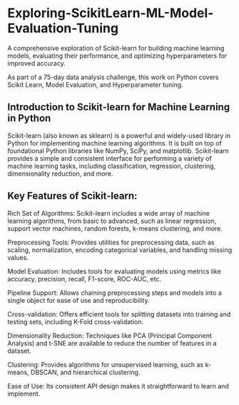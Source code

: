 # Exploring-ScikitLearn-ML-Model-Evaluation-Tuning
A comprehensive exploration of Scikit-learn for building machine learning models, evaluating their performance, and optimizing hyperparameters for improved accuracy.

As part of a 75-day data analysis challenge, this work on Python covers Scikit Learn, Model Evaluation, and Hyperparameter tuning.

## Introduction to Scikit-learn for Machine Learning in Python
Scikit-learn (also known as sklearn) is a powerful and widely-used library in Python for implementing machine learning algorithms. It is built on top of foundational Python libraries like NumPy, SciPy, and matplotlib. Scikit-learn provides a simple and consistent interface for performing a variety of machine learning tasks, including classification, regression, clustering, dimensionality reduction, and more.

## Key Features of Scikit-learn:
Rich Set of Algorithms: Scikit-learn includes a wide array of machine learning algorithms, from basic to advanced, such as linear regression, support vector machines, random forests, k-means clustering, and more.

Preprocessing Tools: Provides utilities for preprocessing data, such as scaling, normalization, encoding categorical variables, and handling missing values.

Model Evaluation: Includes tools for evaluating models using metrics like accuracy, precision, recall, F1-score, ROC-AUC, etc.

Pipeline Support: Allows chaining preprocessing steps and models into a single object for ease of use and reproducibility.

Cross-validation: Offers efficient tools for splitting datasets into training and testing sets, including K-Fold cross-validation.

Dimensionality Reduction: Techniques like PCA (Principal Component Analysis) and t-SNE are available to reduce the number of features in a dataset.

Clustering: Provides algorithms for unsupervised learning, such as k-means, DBSCAN, and hierarchical clustering.

Ease of Use: Its consistent API design makes it straightforward to learn and implement.
